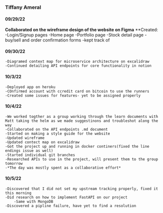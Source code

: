 ### Tiffany Ameral

#### 09/29/22

**Collaborated on the wireframe design of the website on Figma**
    **Created:
    -Login/Signup pages
    -Home page
    -Portfolio page
    -Stock detail page
    -buy/sell and order confirmation forms
    -kept track of 

#### 09/30/22

    -Diagramed context map for microservice architecture on excalidraw
    -Continued detailing API endpoints for core functionality in notion

#### 10/3/22

    -Deployed app on heroku
    -COnfirmed account with ccredit card on bitcoin to use the runners
    -Created some issues for features- yet to be assigned properly 

#### 10/4/22

    -We worked togther as a group working through the learn documents with Matt taking the helm as we made suggestinons and troubleshot along the way
    -Collaborated on the API endpoints .md document
    -Started on making a style guide for the website
    -Updated wireframe 
    -Updated contect map on excalidraw 
    -Got the project up and running in docker continers(fixed the line endings issue as well)
    -Started individual git branches
    -Researched APIs to use in the project, will present them to the group tomorrow
    -*The day was mostly spent as a collaborative effort*



#### 10/5/22
    -Discovered that I did not set my upstream tracking properly, fixed it this morning
    -Did research on how to implement FastAPI on our project
        -Same with MongoDB
    -Discovered a pipline failure, have yet to find a resolution 